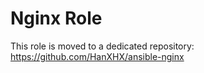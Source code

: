 Nginx Role
==========

This role is moved to a dedicated repository: https://github.com/HanXHX/ansible-nginx
